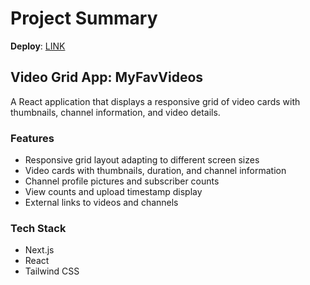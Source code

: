 # Project Summary

**Deploy**: [LINK](https://my-fav-videos.vercel.app/)

## Video Grid App: MyFavVideos 

A React application that displays a responsive grid of video cards with thumbnails, channel information, and video details.

### Features
- Responsive grid layout adapting to different screen sizes
- Video cards with thumbnails, duration, and channel information
- Channel profile pictures and subscriber counts
- View counts and upload timestamp display
- External links to videos and channels

### Tech Stack
- Next.js
- React
- Tailwind CSS
